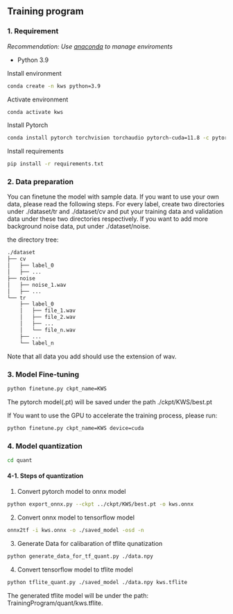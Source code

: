 ## Training program

### 1. Requirement

*Recommendation: Use [anaconda](https://www.anaconda.com/download/success) to manage enviroments*
* Python 3.9

Install environment

```bash
conda create -n kws python=3.9
```

Activate environment
```bash
conda activate kws
```

Install Pytorch

```bash
conda install pytorch torchvision torchaudio pytorch-cuda=11.8 -c pytorch -c nvidia
```

Install requirements

```bash
pip install -r requirements.txt
```

### 2. Data preparation
You can finetune the model with sample data. If you want to use your own data, please read the following steps.
For every label, create two directories under ./dataset/tr and ./dataset/cv and put your training data and validation data under these two directories respectively.
If you want to add more background noise data, put under ./dataset/noise.

the directory tree:

```bash
./dataset
├── cv
│   ├── label_0
│   ├── ...
├── noise
│   ├── noise_1.wav
│   ├── ...
└── tr
    ├── label_0
    │   ├── file_1.wav
    │   ├── file_2.wav
    │   ├── ...
    │   └── file_n.wav
    ├── ...
    └── label_n
```

Note that all data you add should use the extension of wav.

### 3. Model Fine-tuning

```bash
python finetune.py ckpt_name=KWS
```

The pytorch model(.pt) will be saved under the path ./ckpt/KWS/best.pt

If You want to use the GPU to accelerate the training process, please run:

```bash
python finetune.py ckpt_name=KWS device=cuda
```

### 4. Model quantization

```bash
cd quant
```

#### 4-1. Steps of quantization

1. Convert pytorch model to onnx model

```bash
python export_onnx.py --ckpt ../ckpt/KWS/best.pt -o kws.onnx
```

2. Convert onnx model to tensorflow model

```bash
onnx2tf -i kws.onnx -o ./saved_model -osd -n
```

3. Generate Data for calibaration of tflite qunatization

```bash
python generate_data_for_tf_quant.py ./data.npy
```

4. Convert tensorflow model to tflite model

```bash
python tflite_quant.py ./saved_model ./data.npy kws.tflite
```

The generated tflite model will be under the path:
    TrainingProgram/quant/kws.tflite.